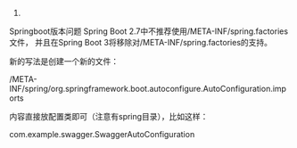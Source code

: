 1. 
Springboot版本问题
Spring Boot 2.7中不推荐使用/META-INF/spring.factories文件，
并且在Spring Boot 3将移除对/META-INF/spring.factories的支持。

新的写法是创建一个新的文件：

/META-INF/spring/org.springframework.boot.autoconfigure.AutoConfiguration.imports

内容直接放配置类即可（注意有spring目录），比如这样：

com.example.swagger.SwaggerAutoConfiguration
